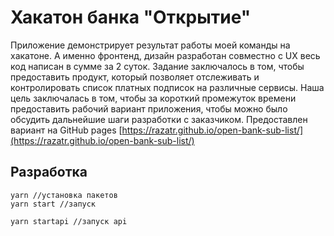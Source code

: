 # Хакатон банка "Открытие"

Приложение демонстрирует результат работы моей команды на хакатоне. А именно фронтенд, дизайн разработан совместно с UX
весь код написан в сумме за 2 суток. Задание заключалось в том, чтобы предоставить продукт, который позволяет
отслеживать и контролировать список платных подписок на различные сервисы. Наша цель заключалась в том, чтобы за короткий
промежуток времени предоставить рабочий вариант приложения, чтобы можно было обсудить дальнейшие шаги разработки с заказчиком.
Предоставлен вариант на GitHub pages [https://razatr.github.io/open-bank-sub-list/](https://razatr.github.io/open-bank-sub-list/)

## Разработка

```shell script
yarn //установка пакетов
yarn start //запуск
```

```shell script
yarn startapi //запуск api
```